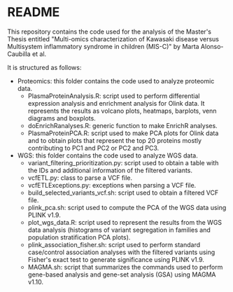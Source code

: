 # README

This repository contains the code used for the analysis of the Master's Thesis entitled "Multi-omics characterization of Kawasaki disease versus Multisystem inflammatory syndrome in children (MIS-C)" by Marta Alonso-Caubilla et al.

It is structured as follows:
- Proteomics: this folder contains the code used to analyze proteomic data.
    - PlasmaProteinAnalysis.R: script used to perform differential expression analysis and enrichment analysis for Olink data. It represents the results as volcano plots, heatmaps, barplots, venn diagrams and boxplots.
    - doEnrichRanalyses.R: generic function to make EnrichR analyses.
    - PlasmaProteinPCA.R: script used to make PCA plots for Olink data and to obtain plots that represent the top 20 proteins mostly contributing to PC1 and PC2 or PC2 and PC3.
- WGS: this folder contains the code used to analyze WGS data.
    - variant_filtering_prioritization.py: script used to obtain a table with the IDs and additional information of the filtered variants.
    - vcfETL.py: class to parse a VCF file.
    - vcfETLExceptions.py: exceptions when parsing a VCF file.
    - build_selected_variants_vcf.sh: script used to obtain a filtered VCF file.
    - plink_pca.sh: script used to compute the PCA of the WGS data using PLINK v1.9.
    - plot_wgs_data.R: script used to represent the results from the WGS data analysis (histograms of variant segregation in families and population stratification PCA plots).
    - plink_association_fisher.sh: script used to perform standard case/control association analyses with the filtered variants using Fisher's exact test to generate significance using PLINK v1.9.
    - MAGMA.sh: script that summarizes the commands used to perform gene-based analysis and gene-set analysis (GSA) using MAGMA v1.10.
